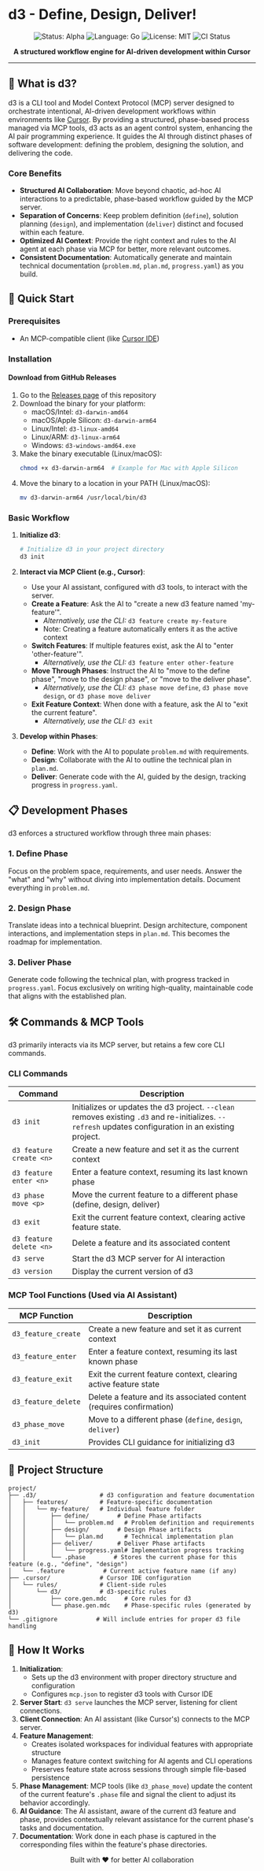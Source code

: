 # d3 - Define, Design, Deliver!

<div align="center">
  <img src="https://img.shields.io/badge/status-alpha-orange" alt="Status: Alpha">
  <img src="https://img.shields.io/badge/language-go-blue" alt="Language: Go">
  <img src="https://img.shields.io/badge/license-MIT-green" alt="License: MIT">
  <img src="https://github.com/imcclaskey/d3/workflows/CI/badge.svg" alt="CI Status">
</div>

<p align="center">
  <b>A structured workflow engine for AI-driven development within Cursor</b>
</p>

---

## 🧠 What is d3?

d3 is a CLI tool and Model Context Protocol (MCP) server designed to orchestrate intentional, AI-driven development workflows within environments like [Cursor](https://cursor.sh). By providing a structured, phase-based process managed via MCP tools, d3 acts as an agent control system, enhancing the AI pair programming experience. It guides the AI through distinct phases of software development: defining the problem, designing the solution, and delivering the code.

### Core Benefits

- **Structured AI Collaboration**: Move beyond chaotic, ad-hoc AI interactions to a predictable, phase-based workflow guided by the MCP server.
- **Separation of Concerns**: Keep problem definition (`define`), solution planning (`design`), and implementation (`deliver`) distinct and focused within each feature.
- **Optimized AI Context**: Provide the right context and rules to the AI agent at each phase via MCP for better, more relevant outcomes.
- **Consistent Documentation**: Automatically generate and maintain technical documentation (`problem.md`, `plan.md`, `progress.yaml`) as you build.

## 🚀 Quick Start

### Prerequisites

- An MCP-compatible client (like [Cursor IDE](https://cursor.sh/))

### Installation

#### Download from GitHub Releases

1. Go to the [Releases page](https://github.com/imcclaskey/d3/releases) of this repository
2. Download the binary for your platform:
   - macOS/Intel: `d3-darwin-amd64`
   - macOS/Apple Silicon: `d3-darwin-arm64`
   - Linux/Intel: `d3-linux-amd64`
   - Linux/ARM: `d3-linux-arm64`
   - Windows: `d3-windows-amd64.exe`
3. Make the binary executable (Linux/macOS):
   ```bash
   chmod +x d3-darwin-arm64  # Example for Mac with Apple Silicon
   ```
4. Move the binary to a location in your PATH (Linux/macOS):
   ```bash
   mv d3-darwin-arm64 /usr/local/bin/d3
   ```

### Basic Workflow

1. **Initialize d3**:

    ```bash
    # Initialize d3 in your project directory
    d3 init
    ```

2. **Interact via MCP Client (e.g., Cursor)**:
    - Use your AI assistant, configured with d3 tools, to interact with the server.
    - **Create a Feature**: Ask the AI to "create a new d3 feature named 'my-feature'".
        - *Alternatively, use the CLI:* `d3 feature create my-feature`
        - Note: Creating a feature automatically enters it as the active context
    - **Switch Features**: If multiple features exist, ask the AI to "enter 'other-feature'".
        - *Alternatively, use the CLI:* `d3 feature enter other-feature`
    - **Move Through Phases**: Instruct the AI to "move to the define phase", "move to the design phase", or "move to the deliver phase".
        - *Alternatively, use the CLI:* `d3 phase move define`, `d3 phase move design`, or `d3 phase move deliver`
    - **Exit Feature Context**: When done with a feature, ask the AI to "exit the current feature".
        - *Alternatively, use the CLI:* `d3 exit`

3. **Develop within Phases**:
    - **Define**: Work with the AI to populate `problem.md` with requirements.
    - **Design**: Collaborate with the AI to outline the technical plan in `plan.md`.
    - **Deliver**: Generate code with the AI, guided by the design, tracking progress in `progress.yaml`.

## 📋 Development Phases

d3 enforces a structured workflow through three main phases:

### 1. Define Phase

Focus on the problem space, requirements, and user needs. Answer the "what" and "why" without diving into implementation details. Document everything in `problem.md`.

### 2. Design Phase

Translate ideas into a technical blueprint. Design architecture, component interactions, and implementation steps in `plan.md`. This becomes the roadmap for implementation.

### 3. Deliver Phase

Generate code following the technical plan, with progress tracked in `progress.yaml`. Focus exclusively on writing high-quality, maintainable code that aligns with the established plan.

## 🛠️ Commands & MCP Tools

d3 primarily interacts via its MCP server, but retains a few core CLI commands.

### CLI Commands

| Command                       | Description                                                      |
|-------------------------------|------------------------------------------------------------------|
| `d3 init` | Initializes or updates the d3 project. `--clean` removes existing `.d3` and re-initializes. `--refresh` updates configuration in an existing project. |
| `d3 feature create <n>`    | Create a new feature and set it as the current context           |
| `d3 feature enter <n>`     | Enter a feature context, resuming its last known phase             |
| `d3 phase move <p>`        | Move the current feature to a different phase (define, design, deliver) |
| `d3 exit`                     | Exit the current feature context, clearing active feature state. |
| `d3 feature delete <n>`    | Delete a feature and its associated content                       |
| `d3 serve`                    | Start the d3 MCP server for AI interaction                       |
| `d3 version`                  | Display the current version of d3                                |

### MCP Tool Functions (Used via AI Assistant)

| MCP Function          | Description                                                        |
|-----------------------|--------------------------------------------------------------------|
| `d3_feature_create`   | Create a new feature and set it as current context                 |
| `d3_feature_enter`    | Enter a feature context, resuming its last known phase             |
| `d3_feature_exit`     | Exit the current feature context, clearing active feature state    |
| `d3_feature_delete`   | Delete a feature and its associated content (requires confirmation)|
| `d3_phase_move`       | Move to a different phase (`define`, `design`, `deliver`)          |
| `d3_init`             | Provides CLI guidance for initializing d3                          |

## 📂 Project Structure

```text
project/
├── .d3/                  # d3 configuration and feature documentation
│   ├── features/         # Feature-specific documentation
│   │   └── my-feature/   # Individual feature folder
│   │       ├── define/        # Define Phase artifacts
│   │       │   └── problem.md   # Problem definition and requirements
│   │       ├── design/        # Design Phase artifacts
│   │       │   └── plan.md      # Technical implementation plan
│   │       ├── deliver/       # Deliver Phase artifacts
│   │       │   └── progress.yaml# Implementation progress tracking
│   │       └── .phase        # Stores the current phase for this feature (e.g., "define", "design")
│   └── .feature           # Current active feature name (if any)
├── .cursor/              # Cursor IDE configuration
│   └── rules/            # Client-side rules
│       └── d3/           # d3-specific rules
│           ├── core.gen.mdc     # Core rules for d3
│           └── phase.gen.mdc    # Phase-specific rules (generated by d3)
└── .gitignore           # Will include entries for proper d3 file handling
```

## 🔄 How It Works

1. **Initialization**:
   - Sets up the d3 environment with proper directory structure and configuration
   - Configures `mcp.json` to register d3 tools with Cursor IDE
2. **Server Start**: `d3 serve` launches the MCP server, listening for client connections.
3. **Client Connection**: An AI assistant (like Cursor's) connects to the MCP server.
4. **Feature Management**:
   - Creates isolated workspaces for individual features with appropriate structure
   - Manages feature context switching for AI agents and CLI operations
   - Preserves feature state across sessions through simple file-based persistence
5. **Phase Management**: MCP tools (like `d3_phase_move`) update the content of the current feature's `.phase` file and signal the client to adjust its behavior accordingly.
6. **AI Guidance**: The AI assistant, aware of the current d3 feature and phase, provides contextually relevant assistance for the current phase's tasks and documentation.
7. **Documentation**: Work done in each phase is captured in the corresponding files within the feature's phase directories.

<p align="center">
  Built with ❤️ for better AI collaboration
</p>